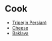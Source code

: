 # Cook
+ [Tripe(in Persian)](http://sofrehkhune.com/portal/%D9%85%D8%B7%D8%A7%D9%84%D8%A8-%D9%85%D8%AA%D8%B9%D8%AF%D8%AF/%D9%81%D8%B1%D9%87%D9%86%DA%AF-%D8%BA%D8%B0%D8%A7%DB%8C%DB%8C-%D9%85%D9%84%D9%84/10339-%D8%AE%D9%88%D8%B1%D8%A7%DA%A9-%D8%B4%DA%A9%D9%85%D8%A8%D9%87-%DB%8C%D8%A7-%D8%B3%DB%8C%D8%B1%D8%A7%D8%A8%DB%8C-%D8%B4%DB%8C%D8%B1%D8%AF%D8%A7%D9%86-%D8%AF%D8%B1-%D9%81%D8%B1%D9%87%D9%86%DA%AF-%D9%85%D9%84%D9%84-Tripe)
+ [Cheese](http://www.cheese.com/)
+ [Baklava](http://video.about.com/mideastfood/Baklava-Recipe.htm)